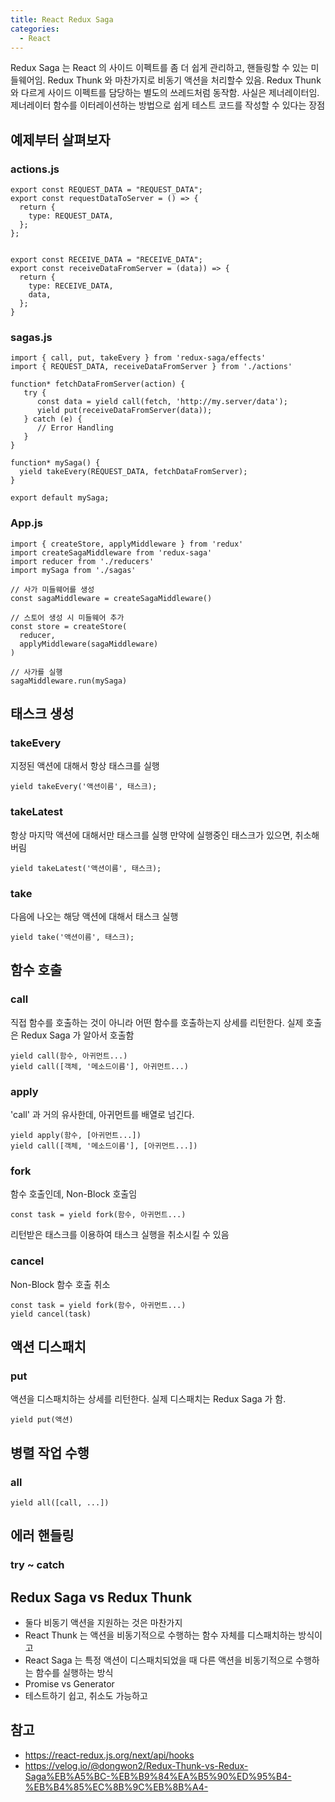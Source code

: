 ```yaml
---
title: React Redux Saga
categories: 
  - React
---
```


Redux Saga 는 React 의 사이드 이펙트를 좀 더 쉽게 관리하고, 핸들링할 수 있는 미들웨어임.
Redux Thunk 와 마찬가지로 비동기 액션을 처리할수 있음.
Redux Thunk 와 다르게 사이드 이펙트를 담당하는 별도의 쓰레드처럼 동작함. 사실은 제너레이터임.
제너레이터 함수를 이터레이션하는 방법으로 쉽게 테스트 코드를 작성할 수 있다는 장점

예제부터 살펴보자
---
### actions.js
```
export const REQUEST_DATA = "REQUEST_DATA";
export const requestDataToServer = () => {
  return {
    type: REQUEST_DATA,
  };
};


export const RECEIVE_DATA = "RECEIVE_DATA";
export const receiveDataFromServer = (data)) => {
  return {
    type: RECEIVE_DATA,
    data,
  };
}
```

### sagas.js
```
import { call, put, takeEvery } from 'redux-saga/effects'
import { REQUEST_DATA, receiveDataFromServer } from './actions'

function* fetchDataFromServer(action) {
   try {
      const data = yield call(fetch, 'http://my.server/data');
      yield put(receiveDataFromServer(data));
   } catch (e) {
      // Error Handling
   }
}

function* mySaga() {
  yield takeEvery(REQUEST_DATA, fetchDataFromServer);
}

export default mySaga;
```

### App.js
```
import { createStore, applyMiddleware } from 'redux'
import createSagaMiddleware from 'redux-saga'
import reducer from './reducers'
import mySaga from './sagas'

// 사가 미들웨어를 생성
const sagaMiddleware = createSagaMiddleware()

// 스토어 생성 시 미들웨어 추가
const store = createStore(
  reducer,
  applyMiddleware(sagaMiddleware)
)

// 사가를 실행
sagaMiddleware.run(mySaga)
```

태스크 생성
---

### takeEvery
지정된 액션에 대해서 항상 태스크를 실행
```
yield takeEvery('액션이름', 태스크);
```

### takeLatest
항상 마지막 액션에 대해서만 태스크를 실행
만약에 실행중인 태스크가 있으면, 취소해버림
```
yield takeLatest('액션이름', 태스크);
```

### take
다음에 나오는 해당 액션에 대해서 태스크 실행
```
yield take('액션이름', 태스크);
```


함수 호출
---
### call
직접 함수를 호출하는 것이 아니라 어떤 함수를 호출하는지 상세를 리턴한다.
실제 호출은 Redux Saga 가 알아서 호출함
```
yield call(함수, 아귀먼트...)
yield call([객체, '메소드이름'], 아귀먼트...)
```

### apply
'call' 과 거의 유사한데, 아귀먼트를 배열로 넘긴다.
```
yield apply(함수, [아귀먼트...])
yield call([객체, '메소드이름'], [아귀먼트...])
```

### fork
함수 호출인데, Non-Block 호출임
```
const task = yield fork(함수, 아귀먼트...)
```
리턴받은 태스크를 이용하여 태스크 실행을 취소시킬 수 있음

### cancel
Non-Block 함수 호출 취소
```
const task = yield fork(함수, 아귀먼트...)
yield cancel(task)
```


액션 디스패치
---
### put
액션을 디스패치하는 상세를 리턴한다.
실제 디스패치는 Redux Saga 가 함.
```
yield put(액션)
```

병렬 작업 수행
---
### all
```
yield all([call, ...])
```
에러 핸들링
---

### try ~ catch

Redux Saga vs Redux Thunk
---
* 둘다 비동기 액션을 지원하는 것은 마찬가지
* React Thunk 는 액션을 비동기적으로 수행하는 함수 자체를 디스패치하는 방식이고
* React Saga 는 특정 액션이 디스패치되었을 때 다른 액션을 비동기적으로 수행하는 함수를 실행하는 방식
* Promise vs Generator
* 테스트하기 쉽고, 취소도 가능하고


참고
---
* <https://react-redux.js.org/next/api/hooks>
* <https://velog.io/@dongwon2/Redux-Thunk-vs-Redux-Saga%EB%A5%BC-%EB%B9%84%EA%B5%90%ED%95%B4-%EB%B4%85%EC%8B%9C%EB%8B%A4->
